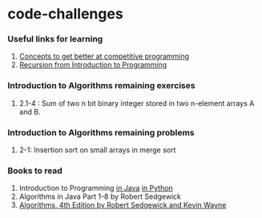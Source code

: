 # code-challenges

### Useful links for learning
1. [Concepts to get better at competitive programming](https://discuss.codechef.com/questions/121107/programming-contest-detailed-syllabus-along-with-example-problems)
2. [Recursion from Introduction to Programming](https://introcs.cs.princeton.edu/java/23recursion/)

### Introduction to Algorithms remaining exercises
1. 2.1-4 : Sum of two n bit binary integer stored in two n-element arrays A and B.

### Introduction to Algorithms remaining problems
1. 2-1: Insertion sort on small arrays in merge sort


### Books to read
1. Introduction to Programming [in Java](https://introcs.cs.princeton.edu/java/home/) [in Python](https://introcs.cs.princeton.edu/python/home/)
2. Algorithms in Java Part 1-8 by Robert Sedgewick
3. [Algorithms, 4th Edition by Robert Sedgewick and Kevin Wayne](https://algs4.cs.princeton.edu/home/)